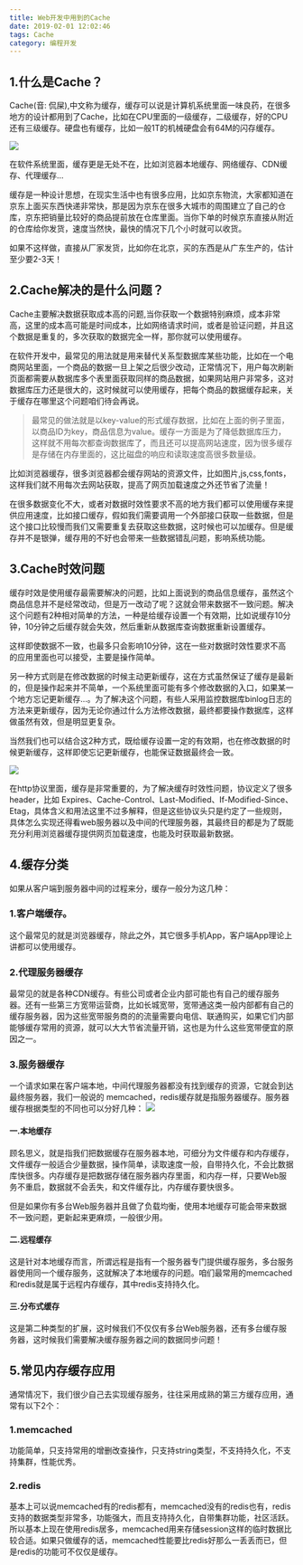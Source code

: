 ```yaml
---
title: Web开发中用到的Cache
date: 2019-02-01 12:02:46
tags: Cache
category: 编程开发
---
```


## 1.什么是Cache？
Cache(音: 侃屎),中文称为缓存，缓存可以说是计算机系统里面一味良药，在很多地方的设计都用到了Cache，比如在CPU里面的一级缓存，二级缓存，好的CPU还有三级缓存。硬盘也有缓存，比如一般1T的机械硬盘会有64M的闪存缓存。

![](/images/2020-03-03.jpg)

在软件系统里面，缓存更是无处不在，比如浏览器本地缓存、网络缓存、CDN缓存、代理缓存...

<!--more-->

缓存是一种设计思想，在现实生活中也有很多应用，比如京东物流，大家都知道在京东上面买东西快递非常快，那是因为京东在很多大城市的周围建立了自己的仓库，京东把销量比较好的商品提前放在仓库里面。当你下单的时候京东直接从附近的仓库给你发货，速度当然快，最快的情况下几个小时就可以收货。

如果不这样做，直接从厂家发货，比如你在北京，买的东西是从广东生产的，估计至少要2-3天！


## 2.Cache解决的是什么问题？
Cache主要解决数据获取成本高的问题,当你获取一个数据特别麻烦，成本非常高，这里的成本高可能是时间成本，比如网络请求时间，或者是验证问题，并且这个数据是重复的，多次获取的数据完全一样，那你就可以使用缓存。

在软件开发中，最常见的用法就是用来替代关系型数据库某些功能，比如在一个电商网站里面，一个商品的数据一旦上架之后很少改动，正常情况下，用户每次刷新页面都需要从数据库多个表里面获取同样的商品数据，如果网站用户非常多，这对数据库压力还是很大的，这时候就可以使用缓存，把每个商品的数据缓存起来，关于缓存在哪里这个问题咱们待会再说。

>最常见的做法就是以key-value的形式缓存数据，比如在上面的例子里面，以商品ID为key，商品信息为value。缓存一方面是为了降低数据库压力，这样就不用每次都查询数据库了，而且还可以提高网站速度，因为很多缓存是存储在内存里面的，这比磁盘的响应和读取速度高很多数量级。

比如浏览器缓存，很多浏览器都会缓存网站的资源文件，比如图片,js,css,fonts，这样我们就不用每次去网站获取，提高了网页加载速度之外还节省了流量！

在很多数据变化不大，或者对数据时效性要求不高的地方我们都可以使用缓存来提供应用速度，比如接口缓存，假如我们需要调用一个外部接口获取一些数据，但是这个接口比较慢而我们又需要重复去获取这些数据，这时候也可以加缓存。但是缓存并不是银弹，缓存用的不好也会带来一些数据错乱问题，影响系统功能。

## 3.Cache时效问题
缓存时效是使用缓存最需要解决的问题，比如上面说到的商品信息缓存，虽然这个商品信息并不是经常改动，但是万一改动了呢？这就会带来数据不一致问题。解决这个问题有2种相对简单的方法，一种是给缓存设置一个有效期，比如说缓存10分钟，10分钟之后缓存就会失效，然后重新从数据库查询数据重新设置缓存。

这样即使数据不一致，也最多只会影响10分钟，这在一些对数据时效性要求不高的应用里面也可以接受，主要是操作简单。

另一种方式则是在修改数据的时候主动更新缓存，这在方式虽然保证了缓存是最新的，但是操作起来并不简单，一个系统里面可能有多个修改数据的入口，如果某一个地方忘记更新缓存...。为了解决这个问题，有些人采用监控数据库binlog日志的方法来更新缓存，因为无论你通过什么方法修改数据，最终都要操作数据库，这样做虽然有效，但是明显更复杂。

当然我们也可以结合这2种方式，既给缓存设置一定的有效期，也在修改数据的时候更新缓存，这样即使忘记更新缓存，也能保证数据最终会一致。

![](https://ww1.sinaimg.cn/large/5f6e3e27ly1fymbog7e6zj20i707m0tf.jpg)

在http协议里面，缓存是非常重要的，为了解决缓存时效性问题，协议定义了很多header，比如 Expires、Cache-Control、Last-Modified、If-Modified-Since、Etag，具体含义和用法这里不过多解释，但是这些协议头只是约定了一些规则，具体怎么实现还得看web服务器以及中间的代理服务器，其最终目的都是为了既能充分利用浏览器缓存提供网页加载速度，也能及时获取最新数据。

## 4.缓存分类
如果从客户端到服务器中间的过程来分，缓存一般分为这几种：
### 1.客户端缓存。
这个最常见的就是浏览器缓存，除此之外，其它很多手机App，客户端App理论上讲都可以使用缓存。

### 2.代理服务器缓存
最常见的就是各种CDN缓存。有些公司或者企业内部可能也有自己的缓存服务器。还有一些第三方宽带运营商，比如长城宽带，宽带通这类一般内部都有自己的缓存服务器，因为这些宽带服务商的的流量需要向电信、联通购买，如果它们内部能够缓存常用的资源，就可以大大节省流量开销，这也是为什么这些宽带便宜的原因之一。

### 3.服务器缓存
一个请求如果在客户端本地，中间代理服务器都没有找到缓存的资源，它就会到达最终服务器，我们一般说的 memcached，redis缓存就是指服务器缓存。服务器缓存根据类型的不同也可以分好几种：
![](https://ww1.sinaimg.cn/large/5f6e3e27ly1fymcn95eewj20ha09174r.jpg)
#### 一.本地缓存
顾名思义，就是指我们把数据缓存在服务器本地，可细分为文件缓存和内存缓存，文件缓存一般适合少量数据，操作简单，读取速度一般，自带持久化，不会比数据库快很多。内存缓存是把数据存储在服务器内存里面，和内存一样，只要Web服务不重启，数据就不会丢失，和文件缓存比，内存缓存要快很多。

但是如果你有多台Web服务器并且做了负载均衡，使用本地缓存可能会带来数据不一致问题，更新起来更麻烦，一般很少用。

#### 二.远程缓存
这是针对本地缓存而言，所谓远程是指有一个服务器专门提供缓存服务，多台服务器使用同一个缓存服务，这就解决了本地缓存的问题。咱们最常用的memcached和redis就是属于远程内存缓存，其中redis支持持久化。

#### 三.分布式缓存
这是第二种类型的扩展，这时候我们不仅仅有多台Web服务器，还有多台缓存服务器，这时候我们需要解决缓存服务器之间的数据同步问题！

## 5.常见内存缓存应用
通常情况下，我们很少自己去实现缓存服务，往往采用成熟的第三方缓存应用，通常有以下2个：
### 1.memcached
功能简单，只支持常用的增删改查操作，只支持string类型，不支持持久化，不支持集群，性能优秀。

### 2.redis
基本上可以说memcached有的redis都有，memcached没有的redis也有，redis支持的数据类型非常多，功能强大，而且支持持久化，自带集群功能，社区活跃。所以基本上现在使用redis居多，memcached用来存储session这样的临时数据比较合适。如果只做缓存的话，memcached性能要比redis好那么一丢丢而已，但是redis的功能可不仅仅是缓存。


